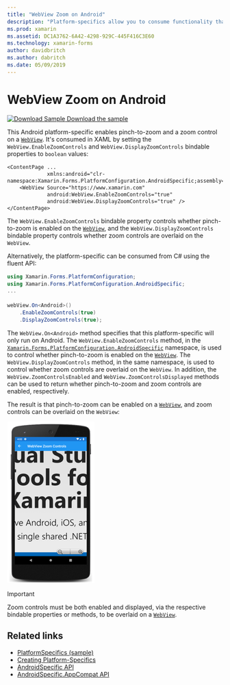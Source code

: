 ```yaml
---
title: "WebView Zoom on Android"
description: "Platform-specifics allow you to consume functionality that's only available on a specific platform, without implementing custom renderers or effects. This article explains how to consume the Android platform-specific that enables zoom on a WebView."
ms.prod: xamarin
ms.assetid: DC1A3762-6A42-4298-929C-445F416C3E60
ms.technology: xamarin-forms
author: davidbritch
ms.author: dabritch
ms.date: 05/09/2019
---
```


# WebView Zoom on Android

[![Download Sample](~/media/shared/download.png) Download the sample](https://docs.microsoft.com/samples/xamarin/xamarin-forms-samples/userinterface-platformspecifics)

This Android platform-specific enables pinch-to-zoom and a zoom control on a [`WebView`](xref:Xamarin.Forms.WebView). It's consumed in XAML by setting the `WebView.EnableZoomControls` and `WebView.DisplayZoomControls` bindable properties to `boolean` values:

```xaml
<ContentPage ...
             xmlns:android="clr-namespace:Xamarin.Forms.PlatformConfiguration.AndroidSpecific;assembly=Xamarin.Forms.Core">
    <WebView Source="https://www.xamarin.com"
             android:WebView.EnableZoomControls="true"
             android:WebView.DisplayZoomControls="true" />
</ContentPage>
```

The `WebView.EnableZoomControls` bindable property controls whether pinch-to-zoom is enabled on the [`WebView`](xref:Xamarin.Forms.WebView), and the `WebView.DisplayZoomControls` bindable property controls whether zoom controls are overlaid on the `WebView`.

Alternatively, the platform-specific can be consumed from C# using the fluent API:

```csharp
using Xamarin.Forms.PlatformConfiguration;
using Xamarin.Forms.PlatformConfiguration.AndroidSpecific;
...

webView.On<Android>()
    .EnableZoomControls(true)
    .DisplayZoomControls(true);
```

The `WebView.On<Android>` method specifies that this platform-specific will only run on Android. The `WebView.EnableZoomControls` method, in the [`Xamarin.Forms.PlatformConfiguration.AndroidSpecific`](xref:Xamarin.Forms.PlatformConfiguration.AndroidSpecific) namespace, is used to control whether pinch-to-zoom is enabled on the [`WebView`](xref:Xamarin.Forms.WebView). The `WebView.DisplayZoomControls` method, in the same namespace, is used to control whether zoom controls are overlaid on the `WebView`. In addition, the `WebView.ZoomControlsEnabled` and `WebView.ZoomControlsDisplayed` methods can be used to return whether pinch-to-zoom and zoom controls are enabled, respectively.

The result is that pinch-to-zoom can be enabled on a [`WebView`](xref:Xamarin.Forms.WebView), and zoom controls can be overlaid on the `WebView`:

[![Screenshot of zoomed WebView on Android](webview-zoom-controls-images/webview-zoom.png "Zoomed WebView")](webview-zoom-controls-images/webview-zoom-large.png#lightbox "Zoomed WebView")

> [!IMPORTANT]
> Zoom controls must be both enabled and displayed, via the respective bindable properties or methods, to be overlaid on a [`WebView`](xref:Xamarin.Forms.WebView).

## Related links

- [PlatformSpecifics (sample)](https://docs.microsoft.com/samples/xamarin/xamarin-forms-samples/userinterface-platformspecifics)
- [Creating Platform-Specifics](~/xamarin-forms/platform/platform-specifics/index.md#creating-platform-specifics)
- [AndroidSpecific API](xref:Xamarin.Forms.PlatformConfiguration.AndroidSpecific)
- [AndroidSpecific.AppCompat API](xref:Xamarin.Forms.PlatformConfiguration.AndroidSpecific.AppCompat)
